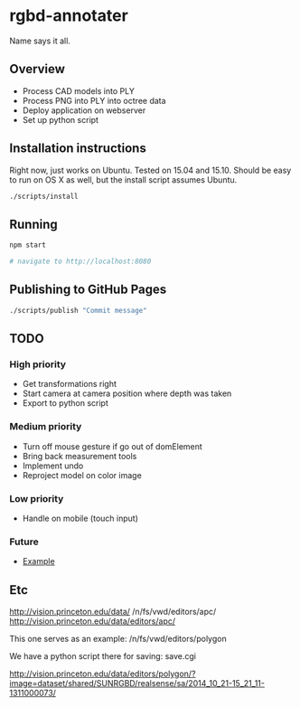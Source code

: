 # rgbd-annotater
Name says it all.

## Overview
- Process CAD models into PLY
- Process PNG into PLY into octree data
- Deploy application on webserver
- Set up python script

## Installation instructions
Right now, just works on Ubuntu. Tested on 15.04 and 15.10. Should be easy to run on OS X as well, but the install script assumes Ubuntu.

```bash
./scripts/install
```

## Running
```bash
npm start

# navigate to http://localhost:8080
```

## Publishing to GitHub Pages
```bash
./scripts/publish "Commit message"
```

## TODO

### High priority
- Get transformations right
- Start camera at camera position where depth was taken
- Export to python script

### Medium priority
- Turn off mouse gesture if go out of domElement
- Bring back measurement tools
- Implement undo
- Reproject model on color image

### Low priority
- Handle on mobile (touch input)

### Future
- [Example](http://vision.princeton.edu/projects/2015/VideoNet/internal/stable/label3d_pascal.mp4)

## Etc

http://vision.princeton.edu/data/
/n/fs/vwd/editors/apc/
http://vision.princeton.edu/data/editors/apc/

This one serves as an example:
/n/fs/vwd/editors/polygon

We have a python script there for saving: save.cgi

http://vision.princeton.edu/data/editors/polygon/?image=dataset/shared/SUNRGBD/realsense/sa/2014_10_21-15_21_11-1311000073/